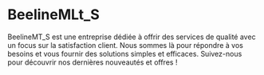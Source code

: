 # BeelineMLt_S
BeelineMT_S est une entreprise dédiée à offrir des services de qualité avec un focus sur la satisfaction client. Nous sommes là pour répondre à vos besoins et vous fournir des solutions simples et efficaces. Suivez-nous pour découvrir nos dernières nouveautés et offres !
